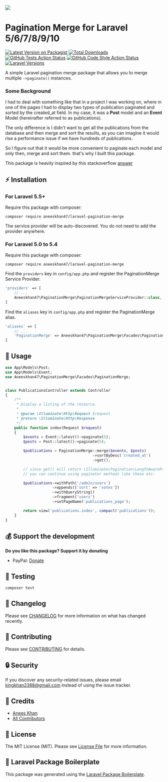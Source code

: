 ![](https://banners.beyondco.de/Laravel%20Pagination%20Merge.png?theme=light&packageManager=composer+require&packageName=aneeskhan47%2Flaravel-pagination-merge&pattern=architect&style=style_1&description=Merge+multiple+laravel+paginate+instances&md=1&showWatermark=1&fontSize=100px&images=https%3A%2F%2Flaravel.com%2Fimg%2Flogomark.min.svg)

# Pagination Merge for Laravel 5/6/7/8/9/10

[![Latest Version on Packagist](https://img.shields.io/packagist/v/aneeskhan47/laravel-pagination-merge.svg?style=flat-square)](https://packagist.org/packages/aneeskhan47/laravel-pagination-merge)
[![Total Downloads](https://img.shields.io/packagist/dt/aneeskhan47/laravel-pagination-merge.svg?style=flat-square)](https://packagist.org/packages/aneeskhan47/laravel-pagination-merge)
[![GitHub Tests Action Status](https://img.shields.io/github/actions/workflow/status/aneeskhan47/laravel-pagination-merge/main.yml?branch=main&label=tests&style=flat-square)](https://github.com/aneeskhan47/laravel-pagination-merge/actions?query=workflow%3Arun-tests+branch%3Amain)
[![GitHub Code Style Action Status](https://img.shields.io/github/actions/workflow/status/aneeskhan47/laravel-pagination-merge/php-cs-fixer.yml?label=code%20style&style=flat-square)](https://github.com/aneeskhan47/laravel-pagination-merge/actions?query=workflow%3A"Check+%26+fix+styling"+branch%3Amain)
[![Laravel Versions](https://img.shields.io/badge/Laravel-5.x%2C%206.x%2C%207.x%2C%208.x%2C%209.x%2C%2010.x-brightgreen.svg?style=flat-square)]()

A simple Laravel pagination merge package that allows you to merge multiple `->paginate()` instances.

### Some Background

I had to deal with something like that in a project I was working on, where in one of the pages I had to display two types of publication paginated and sorted by the created_at field. In my case, it was a **Post** model and an **Event** Model (hereinafter referred to as publications).

The only difference is I didn't want to get all the publications from the database and then merge and sort the results, as you can imagine it would rise a performance issue if we have hundreds of publications.

So I figure out that it would be more convenient to paginate each model and only then, merge and sort them. that's why I built this package.

This package is heavily inspired by this stackoverflow [answer](https://stackoverflow.com/a/58252907)

## ⚡️ Installation

### For Laravel 5.5+

Require this package with composer:

```
composer require aneeskhan47/laravel-pagination-merge
```

The service provider will be auto-discovered. You do not need to add the provider anywhere.

### For Laravel 5.0 to 5.4

Require this package with composer:

```
composer require aneeskhan47/laravel-pagination-merge
```

Find the `providers` key in `config/app.php` and register the PaginationMerge Service Provider.

```php
'providers' => [
    // ...
    Aneeskhan47\PaginationMerge\PaginationMergeServiceProvider::class,
]
```

Find the `aliases` key in `config/app.php` and register the PaginationMerge alias.

```php
'aliases' => [
    // ...
    'PaginationMerge' => Aneeskhan47\PaginationMerge\Facades\PaginationMerge::class,
]
```

## 🚀 Usage

```php
use App\Models\Post;
use App\Models\Event;
use Aneeskhan47\PaginationMerge\Facades\PaginationMerge;


class PublicationsController extends Controller
{
    /**
     * Display a listing of the resource.
     *
     * @param \Illuminate\Http\Request $request
     * @return \Illuminate\Http\Response
     */
    public function index(Request $request)
    {
        $events = Event::latest()->paginate(5);
        $posts = Post::latest()->paginate(5);

        $publications = PaginationMerge::merge($events, $posts)
                                       ->sortByDesc('created_at')
                                       ->get();

        // since get() will return \Illuminate\Pagination\LengthAwarePaginator
        // you can continue using paginator methods like these etc:

        $publications->withPath('/admin/users')
                     ->appends(['sort' => 'votes'])
                     ->withQueryString()
                     ->fragment('users')
                     ->setPageName('publications_page');

        return view('publications.index', compact('publications'));
    }
}
```

## 💰 Support the development
**Do you like this package? Support it by donating**

- PayPal: [Donate](https://www.paypal.com/paypalme/aneeskhan47)

## 🧪 Testing

```bash
composer test
```

## 📝 Changelog

Please see [CHANGELOG](CHANGELOG.md) for more information on what has changed recently.

## 🤝 Contributing

Please see [CONTRIBUTING](CONTRIBUTING.md) for details.

## 🔒 Security

If you discover any security-related issues, please email kingkhan2388@gmail.com instead of using the issue tracker.

## 🙌 Credits

- [Anees Khan](https://github.com/aneeskhan47)
- [All Contributors](../../contributors)

## 📜 License

The MIT License (MIT). Please see [License File](LICENSE.md) for more information.

## 🔧 Laravel Package Boilerplate

This package was generated using the [Laravel Package Boilerplate](https://laravelpackageboilerplate.com).
